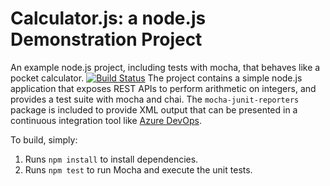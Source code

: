 Calculator.js: a node.js Demonstration Project
==============================================
An example node.js project, including tests with mocha, that behaves like
a pocket calculator.
[![Build Status](https://dev.azure.com/tahatb/Integrating%20External%20Source%20Control%20with%20Azure%20Pipelines/_apis/build/status/beawart.calculator?branchName=master)](https://dev.azure.com/tahatb/Integrating%20External%20Source%20Control%20with%20Azure%20Pipelines/_build/latest?definitionId=18&branchName=master)
The project contains a simple node.js application that exposes REST APIs
to perform arithmetic on integers, and provides a test suite with mocha
and chai.  The `mocha-junit-reporters` package is included to provide XML
output that can be presented in a continuous integration tool like
[Azure DevOps](https://azure.com/devops).

To build, simply:

1. Runs `npm install` to install dependencies.
2. Runs `npm test` to run Mocha and execute the unit tests.

